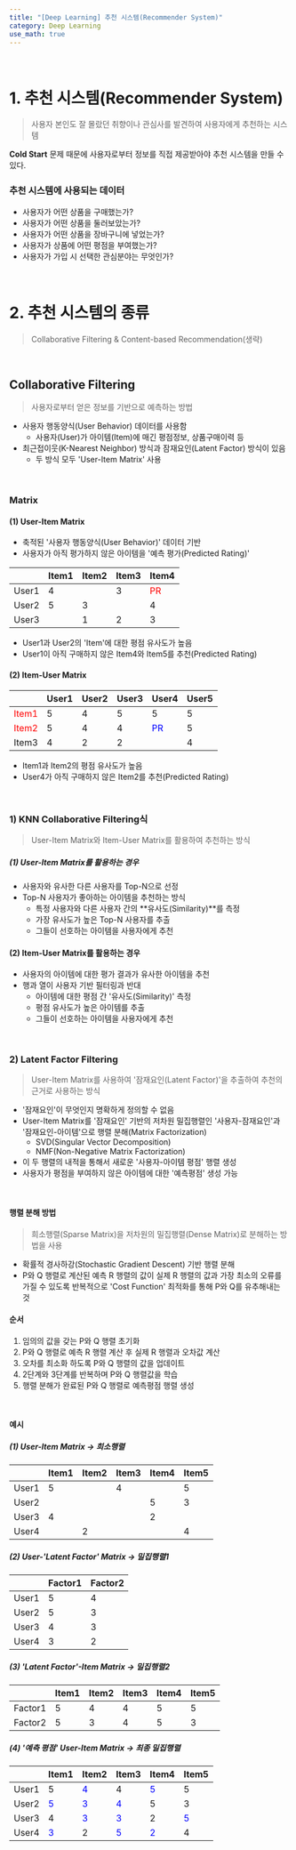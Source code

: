 ```yaml
---
title: "[Deep Learning] 추천 시스템(Recommender System)"
category: Deep Learning
use_math: true
---
```


<br>

# 1. 추천 시스템(Recommender System) 
> 사용자 본인도 잘 몰랐던 취향이나 관심사를 발견하여 사용자에게 추천하는 시스템 

**Cold Start** 문제 때문에 사용자로부터 정보를 직접 제공받아야 추천 시스템을 만들 수 있다.

### 추천 시스템에 사용되는 데이터
- 사용자가 어떤 상품을 구매했는가? 
- 사용자가 어떤 상품을 둘러보았는가?
- 사용자가 어떤 상품을 장바구니에 넣었는가?
- 사용자가 상품에 어떤 평점을 부여했는가?
- 사용자가 가입 시 선택한 관심분야는 무엇인가?

<br>

# 2. 추천 시스템의 종류
> Collaborative Filtering & Content-based Recommendation(생략)

<br>

## Collaborative Filtering
> 사용자로부터 얻은 정보를 기반으로 예측하는 방법

- 사용자 행동양식(User Behavior) 데이터를 사용함
    - 사용자(User)가 아이템(Item)에 매긴 평점정보, 상품구매이력 등
- 최근접이웃(K-Nearest Neighbor) 방식과 잠재요인(Latent Factor) 방식이 있음
    - 두 방식 모두 'User-Item Matrix' 사용

<br>

### Matrix

#### (1) User-Item Matrix
- 축적된 '사용자 행동양식(User Behavior)' 데이터 기반
- 사용자가 아직 평가하지 않은 아이템을 '예측 평가(Predicted Rating)'

||Item1|Item2|Item3|Item4|
|----|---|---|---|---|
|User1|4||3|<font color = 'red'>PR|
|User2|5|3||4|
|User3||1|2|3|

- User1과 User2의 'Item'에 대한 평점 유사도가 높음
- User1이 아직 구매하지 않은 Item4와 Item5를 추천(Predicted Rating)

#### (2) Item-User Matrix

||User1|User2|User3|User4|User5|
|----|---|---|---|---|---|
|<font color = 'red'>Item1|5|4|5|5|5|
|<font color = 'red'>Item2|5|4|4|<font color = 'blue'>PR|5|
|Item3|4|2|2||4|

- Item1과 Item2의 평점 유사도가 높음
- User4가 아직 구매하지 않은 Item2를 추천(Predicted Rating)

<br>

### 1) KNN Collaborative Filtering식
> User-Item Matrix와 Item-User Matrix를 활용하여 추천하는 방식

##### (1) User-Item Matrix를 활용하는 경우
- 사용자와 유사한 다른 사용자를 Top-N으로 선정
- Top-N 사용자가 좋아하는 아이템을 추천하는 방식
   - 특정 사용자와 다른 사용자 간의 **유사도(Similarity)**를 측정
   - 가장 유사도가 높은 Top-N 사용자를 추출
   - 그들이 선호하는 아이템을 사용자에게 추천

#### (2) Item-User Matrix를 활용하는 경우
- 사용자의 아이템에 대한 평가 결과가 유사한 아이템을 추천
- 행과 열이 사용자 기반 필터링과 반대
  - 아이템에 대한 평점 간 '유사도(Similarity)' 측정
  - 평점 유사도가 높은 아이템를 추출
  - 그들이 선호하는 아이템을 사용자에게 추천
  
<br>

### 2) Latent Factor Filtering
> User-Item Matrix를 사용하여 '잠재요인(Latent Factor)'을 추출하여 추천의 근거로 사용하는 방식

- '잠재요인'이 무엇인지 명확하게 정의할 수 없음
- User-Item Matrix를 '잠재요인' 기반의 저차원 밀집행렬인 '사용자-잠재요인'과 '잠재요인-아이템'으로 행렬 분해(Matrix Factorization)
  - SVD(Singular Vector Decomposition)
  - NMF(Non-Negative Matrix Factorization)
- 이 두 행렬의 내적을 통해서 새로운 '사용자-아이템 평점' 행렬 생성
- 사용자가 평점을 부여하지 않은 아이템에 대한 '예측평점' 생성 가능

<br>

#### 행렬 분해 방법
> 희소행렬(Sparse Matrix)을 저차원의 밀집행렬(Dense Matrix)로 분해하는 방법을 사용 

- 확률적 경사하강(Stochastic Gradient Descent) 기반 행렬 분해
- P와 Q 행렬로 계산된 예측 R 행렬의 값이 실제 R 행렬의 값과 가장 최소의 오류를 가질 수 있도록 반복적으로 'Cost Function' 최적화를 통해 P와 Q를 유추해내는 것

#### 순서
1. 임의의 값을 갖는 P와 Q 행렬 초기화
2. P와 Q 행렬로 예측 R 행렬 계산 후 실제 R 행렬과 오차값 계산
3. 오차를 최소화 하도록 P와 Q 행렬의 값을 업데이트
4. 2단계와 3단계를 반복하며 P와 Q 행렬값을 학습
5. 행렬 분해가 완료된 P와 Q 행렬로 예측평점 행렬 생성

<br>

#### 예시

##### (1) User-Item Matrix -> 희소행렬

||Item1|Item2|Item3|Item4|Item5|
|---|---|---|---|---|---|
|User1|5| |4| |5|
|User2| | | |5|3|
|User3|4| | |2| |
|User4| |2| | |4|

##### (2) User-'Latent Factor' Matrix -> 밀집행렬1

||Factor1|Factor2|
|---|---|---|
|User1|5|4|
|User2|5|3|
|User3|4|3|
|User4|3|2|

##### (3) 'Latent Factor'-Item Matrix -> 밀집행렬2

||Item1|Item2|Item3|Item4|Item5|
|---|---|---|---|---|---|
|Factor1|5|4|4|5|5|
|Factor2|5|3|4|5|3|

##### (4) '예측 평점' User-Item Matrix -> 최종 밀집행렬

||Item1|Item2|Item3|Item4|Item5|
|---|---|---|---|---|---|
|User1|5|<font color = 'blue'>4|4|<font color = 'blue'>5|5|
|User2|<font color = 'blue'>5|<font color = 'blue'>3|<font color = 'blue'>4|5|3|
|User3|4|<font color = 'blue'>3|<font color = 'blue'>3|2|<font color = 'blue'>5|
|User4|<font color = 'blue'>3|2|<font color = 'blue'>5|<font color = 'blue'>2|4|

<!-- <br>

## 실습
- <a href="https://colab.research.google.com/drive/1QRpgh1VdK05jf33GU-lsrzes25pi2Zdi?usp=sharing">Content-Based Filtering</a>
- <a href="https://colab.research.google.com/drive/1vHBgdTVV2ThvP8mDNhEERjksAaOQ4Uy2?usp=sharing">Collaborative Filtering(KNN)</a>
- <a href="https://drive.google.com/file/d/1OBBn5iazdvwfB_lXAC9KC6QGmPvWNHKX/view?usp=sharing">Collaborative Filtering(Latent Factor)</a>
- <a href="https://colab.research.google.com/drive/10qA4Sma7E7qwblg3FGN8cfnKLXOuVKxv?usp=sharing">Suprise Package</a> -->